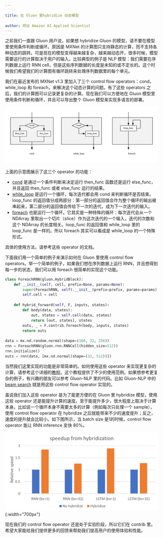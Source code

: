 ```yaml
---

title: 在 Gluon 里hybridize 动态模型

author: 郑达 Amazon AI Applied Scientist
---
```


之前我们一直跟 Gluon 用户说，如果想 hybridize Gluon 的模型，请不要在模型里使用条件判断或循环。原因是 MXNet 的计算图只支持静态的计算，而不支持各种动态的跳转。可是现在的模型变得越来越复杂，越来越动态开，很多时候，模型需要运行的计算取决于用户的输入。比较典型的例子是 NLP 模型：我们需要在序列数据上运行 RNN cell，但是这些序列数据的长度是未知的或不定长的。这个时候我们希望我们的计算图有循环跳转来处理序列数据里的每个单元。

我们在最近发布的 MXNet v1.3 里加入了三个 control flow operators：cond， while_loop 和 foreach，来解决这个动态计算的问题。有了这些 operators 之后，我们的计算图可以记录更复杂的计算。现在我们可以方便地在 Gluon 模型里使用条件判断和循环，并且可以导出整个 Gluon 模型来实现多语言的部署。

![](img/control_flow.png)

上面的示意图展示了这三个 operator 的功能：

* [cond](https://mxnet.incubator.apache.org/api/python/symbol/contrib.html?highlight=while_loop#mxnet.symbol.contrib.cond) 是通过一个条件判断来决定运行 then_func 函数还是运行 else_func，并且返回 then_func 或者 else_func 运行的结果。
* [while_loop](https://mxnet.incubator.apache.org/api/python/symbol/contrib.html?highlight=while_loop#mxnet.symbol.contrib.while_loop) 是运行一个循环，每次迭代都会用 cond 来判断循环是否结束。loop_func 的返回值分成两部分：第一部分的返回值会作为整个循环的输出被串起来，第二部分的返回值会传给下一次的迭代，成为下一次迭代的输入。
* [foreach](https://mxnet.incubator.apache.org/api/python/symbol/contrib.html?highlight=while_loop#mxnet.symbol.contrib.foreach) 也是运行一个循环。它其实是一种特殊的循环：每次迭代会从一个 NDArray 里取出一个切片（slice）作为这次迭代的一个输入，迭代的次数和这个 NDArray 的长度相关。loop_func 的返回值和 while_loop 里的 loop_func 是一样的。所以 foreach 其实可以看成是 while_loop 的一个特殊形式。

具体的使用方法，请参考这些 operator 的文档。

下面我们用一个简单的例子来演示如何在 Gluon 里使用 control flow operators。举一个简单的例子，如果我们想在序列数据上运行 RNN，并且想得到每一步的状态，我们可以用 foreach 很简单的实现这个功能。

```python
class ForeachRNN(gluon.HybridBlock):
    def __init__(self, cell, prefix=None, params=None):
        super(ForeachRNN, self).__init__(prefix=prefix, params=params)
        self.cell = cell

    def hybrid_forward(self, F, inputs, states):
        def body(data, states):
            out, states = self.cell(data, states)
            return [out, states], states
        outs, _ = F.contrib.foreach(body, inputs, states)
        return outs

data = mx.nd.random.normal(shape=(100, 32, 256))
rnn = ForeachRNN(gluon.rnn.RNNCell(hidden_size=512))
rnn.initialize()
outs = rnn(data, [mx.nd.normal(shape=(32, 512))])
```

当然我们这里实现的功能是非常简单的。如何使用这些 operator 来实现更复杂的计算，请参考这个详细的[教程](https://mxnet.incubator.apache.org/tutorials/control_flow/ControlFlowTutorial.html)。这个教程提供了不少的使用范例。如果想参考更复杂的例子，有兴趣的朋友可以参考 Gluon-NLP 里的代码。比如 Gluon-NLP 中的 [beam search](https://github.com/dmlc/gluon-nlp/blob/5895627d1134fc35a28f95d69c402ac781f99ce4/gluonnlp/model/sequence_sampler.py#L551) 就是用这些 control flow operator 实现的。

虽说我们加入这些 operator 是为了能更方便的在 Gluon 里 hybridize 模型，使用这些 operator 还是能提升计算的速度。至于能提升多少，很大程度上取决于计算本身。比如说一个循环本身不需要太多的计算（例如每次只处理一个 sample），使用 control flow operator 在 hybridize 之后就能带来不少的速度提升；反之，速度的提升就会比较小。如下图所示，当 batch size 是1的时候，control flow operator 能让 RNN inference 变快 80%。

![](img/cf_speedup.png){:width="700px"}

现在我们的 control flow operator 还是处于实验阶段，所以它们在 contrib 里。希望大家能给我们提供更多的回馈来帮助我们提高用户的使用体验和性能。